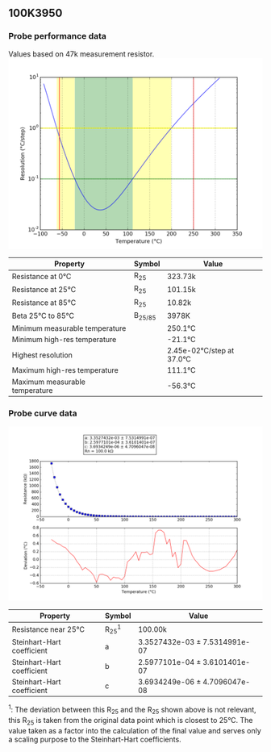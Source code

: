 
## 100K3950
### Probe performance data

Values based on 47k measurement resistor.
![Sensor performance chart](100K3950_resolution.png)

Property | Symbol | Value
-------- | -------- | --------
Resistance at 0°C | R<sub>25</sub> | 323.73k
Resistance at 25°C | R<sub>25</sub> | 101.15k
Resistance at 85°C | R<sub>25</sub> | 10.82k
Beta 25°C to 85°C | B<sub>25/85</sub>| 3978K
Minimum measurable temperature | | 250.1°C
Minimum high-res temperature | | -21.1°C
Highest resolution || 2.45e-02°C/step at 37.0°C
Maximum high-res temperature | | 111.1°C
Maximum measurable temperature | | -56.3°C

### Probe curve data
![Probe fit chart](100K3950_curve.png)

Property | Symbol | Value
-------- | -------- | --------
Resistance near 25°C | R<sub>25</sub><sup>1</sup> | 100.00k
Steinhart-Hart coefficient | a | 3.3527432e-03 ± 7.5314991e-07
Steinhart-Hart coefficient | b | 2.5977101e-04 ± 3.6101401e-07
Steinhart-Hart coefficient | c | 3.6934249e-06 ± 4.7096047e-08

<sup>1</sup>: The deviation between this R<sub>25</sub> and the R<sub>25</sub> shown above is not relevant, this R<sub>25</sub> is taken from the original data point which is closest to 25°C. The value taken as a factor into the calculation of the final value and serves only a scaling purpose to the Steinhart-Hart coefficients.
